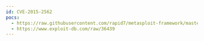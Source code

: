 ```yaml
---
id: CVE-2015-2562
pocs:
  - https://raw.githubusercontent.com/rapid7/metasploit-framework/master/modules/auxiliary/scanner/http/joomla_ecommercewd_sqli_scanner.rb
  - https://www.exploit-db.com/raw/36439
---
```

